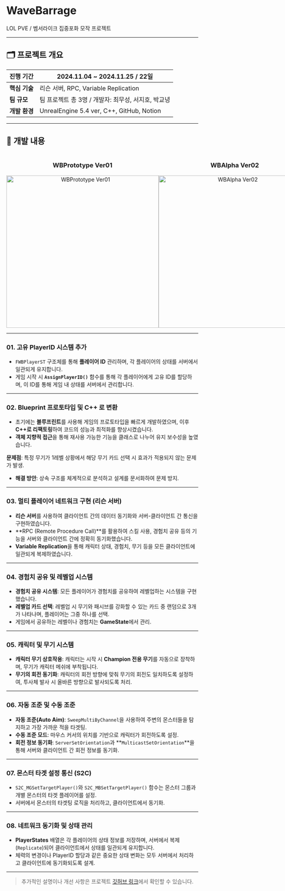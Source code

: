 # WaveBarrage

LOL PVE / 벰서라이크 집중포화 모작 프로젝트

---

## 🗂️ **프로젝트 개요**

| **진행 기간** | 2024.11.04 ~ 2024.11.25 / 22일 |
|---------------|---------------------------------|
| **핵심 기술** | 리슨 서버, RPC, Variable Replication |
| **팀 규모**   | 팀 프로젝트 총 3명 / 개발자: 최무성, 서지호, 박교녕 |
| **개발 환경** | UnrealEngine 5.4 ver, C++, GitHub, Notion |

---

## 📂 **개발 내용**

<div style="display: flex; justify-content: space-between; align-items: center;">
    <div style="text-align: center; flex: 1;">
        <h3>WBPrototype Ver01</h3>
        <img src="https://github.com/user-attachments/assets/779813b3-89fc-48fc-8fbf-2ca8bf804910" alt="WBPrototype Ver01" width="400">
    </div>
    <div style="text-align: center; flex: 1;">
        <h3>WBAlpha Ver02</h3>
        <img src="https://github.com/user-attachments/assets/32b6d79b-b728-4055-80e7-a2a74291c6aa" alt="WBAlpha Ver02" width="400">
    </div>
</div>

---

### **01. 고유 PlayerID 시스템 추가**
- `FWBPlayerST` 구조체를 통해 **플레이어 ID** 관리하며, 각 플레이어의 상태를 서버에서 일관되게 유지합니다.
- 게임 시작 시 **`AssignPlayerID()`** 함수를 통해 각 플레이어에게 고유 ID를 할당하며, 이 ID를 통해 게임 내 상태를 서버에서 관리합니다.

---

### **02. Blueprint 프로토타입 및 C++ 로 변환**
- 초기에는 **블루프린트**를 사용해 게임의 프로토타입을 빠르게 개발하였으며,
이후 **C++로 리팩토링**하여 코드의 성능과 최적화를 향상시켰습니다.
- **객체 지향적 접근**을 통해 재사용 가능한 기능을 클래스로 나누어 유지 보수성을 높였습니다.

**문제점**: 특정 무기가 1레벨 상황에서 해당 무기 카드 선택 시 효과가 적용되지 않는 문제가 발생.
- **해결 방안**: 상속 구조를 체계적으로 분석하고 설계를 문서화하여 문제 방지.

---

### **03. 멀티 플레이어 네트워크 구현 (리슨 서버)**
- **리슨 서버**를 사용하여 클라이언트 간의 데이터 동기화와 서버-클라이언트 간 통신을 구현하였습니다.
- **RPC (Remote Procedure Call)**를 활용하여 스킬 사용, 경험치 공유 등의 기능을 서버와 클라이언트 간에 정확히 동기화했습니다.
- **Variable Replication**을 통해 캐릭터 상태, 경험치, 무기 등을 모든 클라이언트에 일관되게 복제하였습니다.

---

### **04. 경험치 공유 및 레벨업 시스템**
- **경험치 공유 시스템**: 모든 플레이어가 경험치를 공유하여 레벨업하는 시스템을 구현했습니다.
- **레벨업 카드 선택**: 레벨업 시 무기와 패시브를 강화할 수 있는 카드 중 랜덤으로 3개가 나타나며, 플레이어는 그중 하나를 선택.
- 게임에서 공유하는 레벨이나 경험치는 **GameState**에서 관리.

---

### **05. 캐릭터 및 무기 시스템**
- **캐릭터 무기 상호작용**: 캐릭터는 시작 시 **Champion 전용 무기**를 자동으로 장착하며, 무기가 캐릭터 메쉬에 부착됩니다.
- **무기의 회전 동기화**: 캐릭터의 회전 방향에 맞춰 무기의 회전도 일치하도록 설정하여, 투사체 발사 시 올바른 방향으로 발사되도록 처리.

---

### **06. 자동 조준 및 수동 조준**
- **자동 조준(Auto Aim)**: `SweepMultiByChannel`을 사용하여 주변의 몬스터들을 탐지하고 가장 가까운 적을 타겟팅.
- **수동 조준 모드**: 마우스 커서의 위치를 기반으로 캐릭터가 회전하도록 설정.
- **회전 정보 동기화**: `ServerSetOrientation`과 **`MulticastSetOrientation`**을 통해 서버와 클라이언트 간 회전 정보를 동기화.

---

### **07. 몬스터 타겟 설정 통신 (S2C)**
- `S2C_MGSetTargetPlayer()`와 `S2C_MBSetTargetPlayer()` 함수는 몬스터 그룹과 개별 몬스터의 타겟 플레이어를 설정.
- 서버에서 몬스터의 타겟팅 로직을 처리하고, 클라이언트에서 동기화.

---

### **08. 네트워크 동기화 및 상태 관리**
- **PlayerStates** 배열은 각 플레이어의 상태 정보를 저장하며, 서버에서 복제(`Replicate`)되어 클라이언트에서 상태를 일관되게 유지합니다.
- 체력의 변경이나 PlayerID 할당과 같은 중요한 상태 변화는 모두 서버에서 처리하고 클라이언트에 동기화되도록 설계.

---

> 추가적인 설명이나 개선 사항은 프로젝트 [깃허브 링크](https://github.com/museongchoi/WaveBarrage_Project.git)에서 확인할 수 있습니다.
